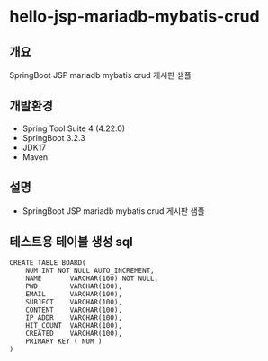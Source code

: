 # hello-jsp-mariadb-mybatis-crud

## 개요

SpringBoot JSP mariadb mybatis crud 게시판 샘플

## 개발환경

- Spring Tool Suite 4 (4.22.0)
- SpringBoot 3.2.3
- JDK17
- Maven

## 설명

- SpringBoot JSP mariadb mybatis crud 게시판 샘플


## 테스트용 테이블 생성 sql

```
CREATE TABLE BOARD(  
    NUM INT NOT NULL AUTO_INCREMENT,  
    NAME       VARCHAR(100) NOT NULL,  
    PWD        VARCHAR(100),
    EMAIL      VARCHAR(100),
    SUBJECT    VARCHAR(100),
    CONTENT    VARCHAR(100),
    IP_ADDR    VARCHAR(100),
    HIT_COUNT  VARCHAR(100),
    CREATED    VARCHAR(100),	 	 	 	     
    PRIMARY KEY ( NUM )
)
```
